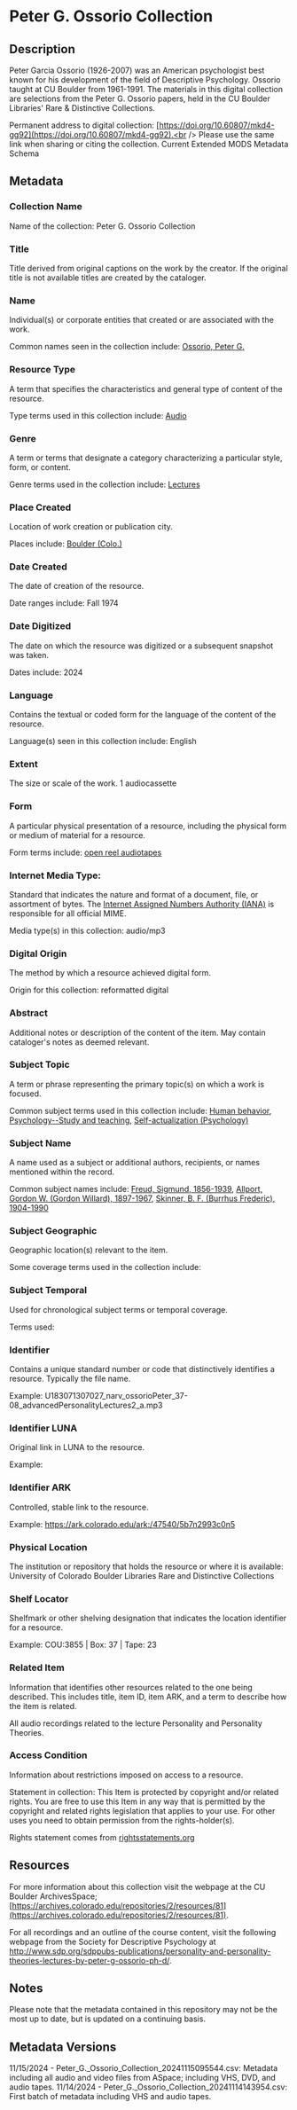 # Peter G. Ossorio Collection
## Description
Peter Garcia Ossorio (1926-2007) was an American psychologist best known for his development of the field of Descriptive Psychology.  Ossorio taught at CU Boulder from 1961-1991.  The materials in this digital collection are selections from the Peter G. Ossorio papers, held in the CU Boulder Libraries' Rare & Distinctive Collections.

Permanent address to digital collection: [https://doi.org/10.60807/mkd4-gg92](https://doi.org/10.60807/mkd4-gg92).<br /> 
Please use the same link when sharing or citing the collection.
Current Extended MODS Metadata Schema

## Metadata
### Collection Name
Name of the collection: Peter G. Ossorio Collection
### Title
Title derived from original captions on the work by the creator. If the original title is not available titles are created by the cataloger.

### Name
Individual(s) or corporate entities that created or are associated with the work. 

Common names seen in the collection include: [Ossorio, Peter G.](http://id.worldcat.org/fast/16889)

### Resource Type
A term that specifies the characteristics and general type of content of the resource. 

Type terms used in this collection include: [Audio](http://id.loc.gov/vocabulary/resourceTypes/aud)

### Genre
A term or terms that designate a category characterizing a particular style, form, or content. 

Genre terms used in the collection include: [Lectures](http://vocab.getty.edu/page/aat/300026673)

### Place Created
Location of work creation or publication city. 

Places include: [Boulder (Colo.)](http://id.loc.gov/authorities/names/n79091289)

### Date Created
The date of creation of the resource. 

Date ranges include: Fall 1974

### Date Digitized
The date on which the resource was digitized or a subsequent snapshot was taken. 

Dates include: 2024

### Language
Contains the textual or coded form for the language of the content of the resource. 

Language(s) seen in this collection include: English

### Extent
The size or scale of the work. 1 audiocassette

### Form
A particular physical presentation of a resource, including the physical form or medium of material for a resource. 

Form terms include: [open reel audiotapes](http://vocab.getty.edu/page/aat/300417312)

### Internet Media Type: 
Standard that indicates the nature and format of a document, file, or assortment of bytes. The [Internet Assigned Numbers Authority (IANA)](https://www.iana.org/assignments/media-types/media-types.xhtml) is responsible for all official MIME. 

Media type(s) in this collection: audio/mp3

### Digital Origin
The method by which a resource achieved digital form.

 Origin for this collection: reformatted digital

### Abstract
Additional notes or description of the content of the item. May contain cataloger's notes as deemed relevant.

### Subject Topic
A term or phrase representing the primary topic(s) on which a work is focused. 

Common subject terms used in this collection include: [Human behavior](http://id.worldcat.org/fast/962811), [Psychology--Study and teaching](http://id.worldcat.org/fast/895557), [Self-actualization (Psychology)](http://id.worldcat.org/fast/1111481)

### Subject Name
A name used as a subject or additional authors, recipients, or names mentioned within the record.

Common subject names include: [Freud, Sigmund, 1856-1939](http://id.worldcat.org/fast/34252), [Allport, Gordon W. (Gordon Willard), 1897-1967](http://id.worldcat.org/fast/34313), [Skinner, B. F. (Burrhus Frederic), 1904-1990](http://id.worldcat.org/fast/32110)

### Subject Geographic
Geographic location(s) relevant to the item. 

Some coverage terms used in the collection include: 

### Subject Temporal
Used for chronological subject terms or temporal coverage. 

Terms used: 


### Identifier
Contains a unique standard number or code that distinctively identifies a resource. Typically the file name. 

Example: U183071307027_narv_ossorioPeter_37-08_advancedPersonalityLectures2_a.mp3
### Identifier LUNA	
Original link in LUNA to the resource. 

Example: 
### Identifier ARK
Controlled, stable link to the resource. 

Example: https://ark.colorado.edu/ark:/47540/5b7n2993c0n5

### Physical Location
The institution or repository that holds the resource or where it is available: University of Colorado Boulder Libraries Rare and Distinctive Collections

### Shelf Locator
Shelfmark or other shelving designation that indicates the location identifier for a resource. 

Example: COU:3855 | Box: 37 | Tape: 23 

### Related Item
Information that identifies other resources related to the one being described. This includes title, item ID, item ARK, and a term to describe how the item is related.

All audio recordings related to the lecture Personality and Personality Theories.

### Access Condition
Information about restrictions imposed on access to a resource.

Statement in collection: This Item is protected by copyright and/or related rights. You are free to use this Item in any way that is permitted by the copyright and related rights legislation that applies to your use. For other uses you need to obtain permission from the rights-holder(s).

Rights statement comes from [rightsstatements.org](https://rightsstatements.org/page/1.0/?language=en)

## Resources
For more information about this collection visit the webpage at the CU Boulder ArchivesSpace; [https://archives.colorado.edu/repositories/2/resources/81](https://archives.colorado.edu/repositories/2/resources/81).

For all recordings and an outline of the course content, visit the following webpage from the Society for Descriptive Psychology at http://www.sdp.org/sdppubs-publications/personality-and-personality-theories-lectures-by-peter-g-ossorio-ph-d/.

## Notes
Please note that the metadata contained in this repository may not be the most up to date, but is updated on a continuing basis.

## Metadata Versions
11/15/2024 - Peter_G._Ossorio_Collection_20241115095544.csv: Metadata including all audio and video files from ASpace; including VHS, DVD, and audio tapes.
11/14/2024 - Peter_G._Ossorio_Collection_20241114143954.csv: First batch of metadata including VHS and audio tapes.
